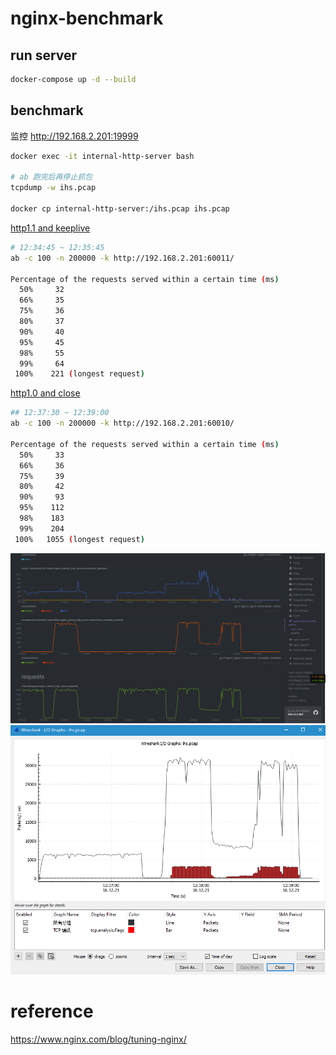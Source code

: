 # nginx-benchmark

## run server

```bash
docker-compose up -d --build
```

## benchmark

监控 <http://192.168.2.201:19999>


```bash
docker exec -it internal-http-server bash

# ab 跑完后再停止抓包
tcpdump -w ihs.pcap

docker cp internal-http-server:/ihs.pcap ihs.pcap
```

[http1.1 and keeplive](ab-result/nginx11.log)
```bash
# 12:34:45 ~ 12:35:45
ab -c 100 -n 200000 -k http://192.168.2.201:60011/

Percentage of the requests served within a certain time (ms)
  50%     32
  66%     35
  75%     36
  80%     37
  90%     40
  95%     45
  98%     55
  99%     64
 100%    221 (longest request)
```

[http1.0 and close](ab-result/nginx10.log)
```bash
## 12:37:30 ~ 12:39:00
ab -c 100 -n 200000 -k http://192.168.2.201:60010/

Percentage of the requests served within a certain time (ms)
  50%     33
  66%     36
  75%     39
  80%     42
  90%     93
  95%    112
  98%    183
  99%    204
 100%   1055 (longest request)
```

![internal-http-server监控](img/netdata.png)
![internal-http-server wireshark io graph](img/wireshark-io-graph.png)

# reference

<https://www.nginx.com/blog/tuning-nginx/>